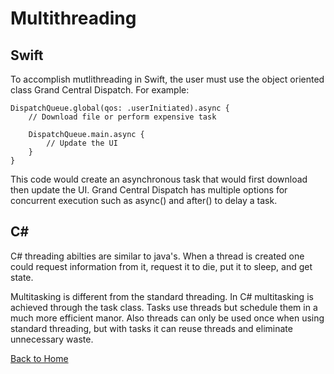 # Multithreading
## Swift

To accomplish mutlithreading in Swift, the user must use the object oriented class Grand Central Dispatch. For example:

    DispatchQueue.global(qos: .userInitiated).async {  
        // Download file or perform expensive task

        DispatchQueue.main.async {  
            // Update the UI  
        }
    }
    
This code would create an asynchronous task that would first download then update the UI. Grand Central Dispatch has multiple options for concurrent execution
such as async() and after() to delay a task.



## C#

C# threading abilties are similar to java's. When a thread is created one could request information from it, request it to die, put it to sleep, and get state.

Multitasking is different from the standard threading. In C# multitasking is achieved through the task class. Tasks use threads but schedule them in a much more efficient manor. Also threads can only be used once when using standard threading, but with tasks it can reuse threads and eliminate unnecessary waste.


[Back to Home](https://github.com/tljwvf/OOLanguageComparison/blob/master/README.md)
